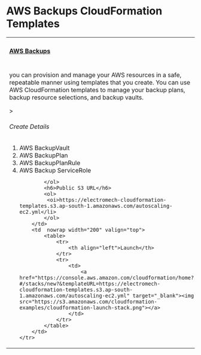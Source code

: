 # AWS Backups  CloudFormation Templates
<table width="100%">
    <tr>
        <th align="left" colspan="2"><h4><a href="https://github.com/kkpkishan/aws-autoscaling-cloudformation-templates/blob/master/autoscaling-ec2.yml">AWS Backups</a></h4></th>
    </tr>
    <tr>
        <td width="100%" valign="top">
        <p>you can provision and manage your AWS resources in a safe, repeatable manner using templates that you create. You can use AWS CloudFormation templates to manage your backup plans, backup resource selections, and backup vaults.
        </p>>
            <h6>Create Details</h6>
            <ol>
               <li>AWS BackupVault</li>
               <li>AWS BackupPlan</li>
               <li>AWS BackupPlanRule</li>
               <li>AWS Backup ServiceRole</li>

            </ol>
            <h6>Public S3 URL</h6>
            <ol>
             <oi>https://electromech-cloudformation-templates.s3.ap-south-1.amazonaws.com/autoscaling-ec2.yml</li>
            </ol>
        </td>
        <td  nowrap width="200" valign="top">
            <table>
                <tr>
                    <th align="left">Launch</th>
                </tr>
                <tr>
                    <td>
                        <a href="https://console.aws.amazon.com/cloudformation/home?#/stacks/new?&templateURL=https://electromech-cloudformation-templates.s3.ap-south-1.amazonaws.com/autoscaling-ec2.yml" target="_blank"><img src="https://s3.amazonaws.com/cloudformation-examples/cloudformation-launch-stack.png"></a>
                    </td>
                </tr>
            </table>
        </td>
    </tr>
</table>   

